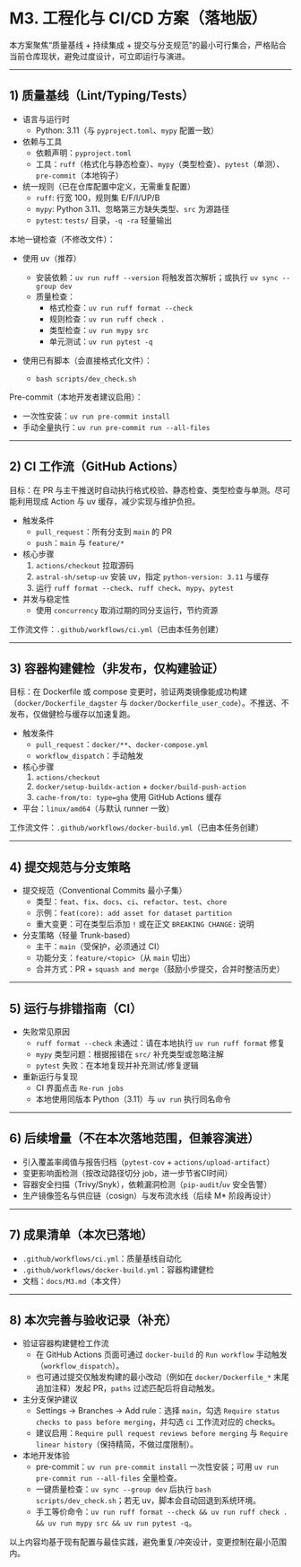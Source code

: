 # M3. 工程化与 CI/CD 方案（落地版）

本方案聚焦“质量基线 + 持续集成 + 提交与分支规范”的最小可行集合，严格贴合当前仓库现状，避免过度设计，可立即运行与演进。

---

## 1) 质量基线（Lint/Typing/Tests）

- 语言与运行时
  - Python: 3.11（与 `pyproject.toml`、`mypy` 配置一致）
- 依赖与工具
  - 依赖声明：`pyproject.toml`
  - 工具：`ruff`（格式化与静态检查）、`mypy`（类型检查）、`pytest`（单测）、`pre-commit`（本地钩子）
- 统一规则（已在仓库配置中定义，无需重复配置）
  - `ruff`: 行宽 100，规则集 E/F/I/UP/B
  - `mypy`: Python 3.11、忽略第三方缺失类型、`src` 为源路径
  - `pytest`: `tests/` 目录，`-q -ra` 轻量输出

本地一键检查（不修改文件）：

- 使用 uv（推荐）
  - 安装依赖：`uv run ruff --version` 将触发首次解析；或执行 `uv sync --group dev`
  - 质量检查：
    - 格式检查：`uv run ruff format --check`
    - 规则检查：`uv run ruff check .`
    - 类型检查：`uv run mypy src`
    - 单元测试：`uv run pytest -q`

- 使用已有脚本（会直接格式化文件）：
  - `bash scripts/dev_check.sh`

Pre-commit（本地开发者建议启用）：

- 一次性安装：`uv run pre-commit install`
- 手动全量执行：`uv run pre-commit run --all-files`

---

## 2) CI 工作流（GitHub Actions）

目标：在 PR 与主干推送时自动执行格式校验、静态检查、类型检查与单测。尽可能利用现成 Action 与 uv 缓存，减少实现与维护负担。

- 触发条件
  - `pull_request`：所有分支到 `main` 的 PR
  - `push`：`main` 与 `feature/*`
- 核心步骤
  1) `actions/checkout` 拉取源码
  2) `astral-sh/setup-uv` 安装 uv，指定 `python-version: 3.11` 与缓存
  3) 运行 `ruff format --check`、`ruff check`、`mypy`、`pytest`
- 并发与稳定性
  - 使用 `concurrency` 取消过期的同分支运行，节约资源

工作流文件：`.github/workflows/ci.yml`（已由本任务创建）

---

## 3) 容器构建健检（非发布，仅构建验证）

目标：在 Dockerfile 或 compose 变更时，验证两类镜像能成功构建（`docker/Dockerfile_dagster` 与 `docker/Dockerfile_user_code`）。不推送、不发布，仅做健检与缓存以加速复跑。

- 触发条件
  - `pull_request`：`docker/**`、`docker-compose.yml`
  - `workflow_dispatch`：手动触发
- 核心步骤
  1) `actions/checkout`
  2) `docker/setup-buildx-action` + `docker/build-push-action`
  3) `cache-from/to: type=gha` 使用 GitHub Actions 缓存
- 平台：`linux/amd64`（与默认 runner 一致）

工作流文件：`.github/workflows/docker-build.yml`（已由本任务创建）

---

## 4) 提交规范与分支策略

- 提交规范（Conventional Commits 最小子集）
  - 类型：`feat`、`fix`、`docs`、`ci`、`refactor`、`test`、`chore`
  - 示例：`feat(core): add asset for dataset partition`
  - 重大变更：可在类型后添加 `!` 或在正文 `BREAKING CHANGE:` 说明
- 分支策略（轻量 Trunk-based）
  - 主干：`main`（受保护，必须通过 CI）
  - 功能分支：`feature/<topic>`（从 `main` 切出）
  - 合并方式：PR + `squash and merge`（鼓励小步提交，合并时整洁历史）

---

## 5) 运行与排错指南（CI）

- 失败常见原因
  - `ruff format --check` 未通过：请在本地执行 `uv run ruff format` 修复
  - `mypy` 类型问题：根据报错在 `src/` 补充类型或忽略注解
  - `pytest` 失败：在本地复现并补充测试/修复逻辑
- 重新运行与复现
  - CI 界面点击 `Re-run jobs`
  - 本地使用同版本 Python（3.11）与 `uv run` 执行同名命令

---

## 6) 后续增量（不在本次落地范围，但兼容演进）

- 引入覆盖率阈值与报告归档（`pytest-cov` + `actions/upload-artifact`）
- 变更影响面检测（按改动路径切分 job，进一步节省CI时间）
- 容器安全扫描（Trivy/Snyk），依赖漏洞检测（`pip-audit`/`uv` 安全告警）
- 生产镜像签名与供应链（cosign）与发布流水线（后续 M* 阶段再设计）

---

## 7) 成果清单（本次已落地）

- `.github/workflows/ci.yml`：质量基线自动化
- `.github/workflows/docker-build.yml`：容器构建健检
- 文档：`docs/M3.md`（本文件）

---

## 8) 本次完善与验收记录（补充）

- 验证容器构建健检工作流
  - 在 GitHub Actions 页面可通过 `docker-build` 的 `Run workflow` 手动触发（`workflow_dispatch`）。
  - 也可通过提交仅触发构建的最小改动（例如在 `docker/Dockerfile_*` 末尾追加注释）发起 PR，`paths` 过滤匹配后将自动触发。
- 主分支保护建议
  - Settings → Branches → Add rule：选择 `main`，勾选 `Require status checks to pass before merging`，并勾选 `ci` 工作流对应的 checks。
  - 建议启用：`Require pull request reviews before merging` 与 `Require linear history`（保持精简，不做过度限制）。
- 本地开发体验
  - pre-commit：`uv run pre-commit install` 一次性安装；可用 `uv run pre-commit run --all-files` 全量检查。
  - 一键质量检查：`uv sync --group dev` 后执行 `bash scripts/dev_check.sh`；若无 uv，脚本会自动回退到系统环境。
  - 手工等价命令：`uv run ruff format --check && uv run ruff check . && uv run mypy src && uv run pytest -q`。

以上内容均基于现有配置与最佳实践，避免重复/冲突设计，变更控制在最小范围内。
